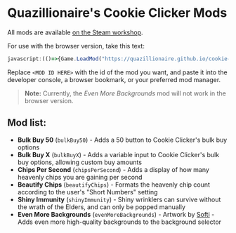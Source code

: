 # Quazillionaire's Cookie Clicker Mods

All mods are available [on the Steam workshop](https://steamcommunity.com/id/quazillionaire/myworkshopfiles/?appid=1454400).

For use with the browser version, take this text:
```javascript
javascript:(()=>{Game.LoadMod("https://quazillionaire.github.io/cookie-clicker-mods/mods/<MOD ID HERE>/main.js")})()
```
Replace `<MOD ID HERE>` with the id of the mod you want, and paste it into the developer console, a browser bookmark, or your preferred mod manager.

> **Note:** Currently, the *Even More Backgrounds* mod will not work in the browser version.

## Mod list:
- **Bulk Buy 50** (`bulkBuy50`) - Adds a 50 button to Cookie Clicker's bulk buy options
- **Bulk Buy X** (`bulkBuyX`) - Adds a variable input to Cookie Clicker's bulk buy options, allowing custom buy amounts
- **Chips Per Second** (`chipsPerSecond`) - Adds a display of how many heavenly chips you are gaining per second
- **Beautify Chips** (`beautifyChips`) - Formats the heavenly chip count according to the user's "Short Numbers" setting
- **Shiny Immunity** (`shinyImmunity`) - Shiny wrinklers can survive without the wrath of the Elders, and can only be popped manually
- **Even More Backgrounds** (`evenMoreBackgrounds`) - Artwork by [Softi](https://twitter.com/softisafe) - Adds even more high-quality backgrounds to the background selector